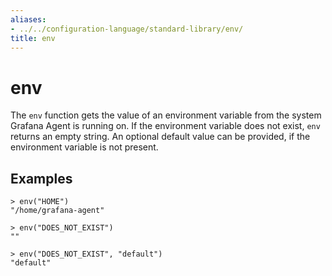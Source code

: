 ```yaml
---
aliases:
- ../../configuration-language/standard-library/env/
title: env
---
```


# env

The `env` function gets the value of an environment variable from the system
Grafana Agent is running on. If the environment variable does not exist, `env`
returns an empty string. An optional default value can be provided, if the environment
variable is not present.

## Examples

```
> env("HOME")
"/home/grafana-agent"

> env("DOES_NOT_EXIST")
""

> env("DOES_NOT_EXIST", "default")
"default"
```
